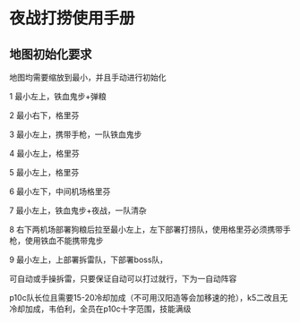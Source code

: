 <!-- markdownlint-disable MD033 MD041 -->

# 夜战打捞使用手册

## 地图初始化要求

地图均需要缩放到最小，并且手动进行初始化

1  最小左上，铁血鬼步+弹粮

2  最小右下，格里芬

3  最小左上，携带手枪，一队铁血鬼步

4  最小左上，格里芬

5  最小左上，格里芬

6  最小左下，中间机场格里芬

7  最小左上，铁血鬼步+夜战，一队清杂

8  右下两机场部署狗粮后拉至最小左上，左下部署打捞队，使用格里芬必须携带手枪，使用铁血不能携带鬼步

9  最小左上，上部署拆雷队，下部署boss队，

   可自动或手操拆雷，只要保证自动可以打过就行，下为一自动阵容

   p10c队长位且需要15-20冷却加成（不可用汉阳造等会加移速的抢），k5二改且无冷却加成，韦伯利，全员在p10c十字范围，技能满级
